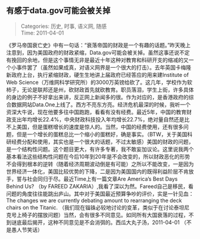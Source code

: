 有感于data.gov可能会被关掉
---
    
> Categories: 历史, 时事, 语义网, 随感  
> Time: 2011-04-01
    
《罗马帝国衰亡史》中有一句话：“衰落帝国的财政是一个有趣的话题。”昨天晚上注意到，因为美国政府的财政紧缩，Data.gov可能会被关掉。虽然这事还说不定有挽回的余地，但是这个事情无非是最近十年这种对教育和科研开支的缩减的又一个小事件罢了（虽然如果成真，对语义网界是一个很大的打击）。去年英国卡梅隆新政府上台，执行紧缩财政，硬生生地讲上届政府已经答应的用来建Institute of Web Science（万维网科学研究所）的3000万英镑给砍了。这几年，学校作为软柿子，无论是联邦还是州，砍财政首先就砍教育。职员落泪，学生上街，许多具体的身边的例子不好拿出来讲，反正网上新闻多的很。作为对应的，是香港政府的综合数据网站Data.One上线了。西方不亮东方亮。经济危机最深的时候，我听一个资深大牛说，现在他要多往中国跑跑，看看有没有经费。最近5年，中国的教育财政支出年均增长22.4%，中央财政科技投入年均增长22.7%，绝对量自然还是比不上美国，但是蛋糕增长的速度是惊人的。当然，中国的经费使用，还有很多问题，但是一个增长的蛋糕总比一个缩小的蛋糕好，确是事实。（BTW，关于美国科研经费分配和使用，其实也是一个很大的话题，不过太敏感）美国的财政的问题，是一个结构性问题。这个题目更大，有许多专著，我不敢妄加议论。这里说我两个基本看法这些结构性问题在今后10年到20年是不会改变的，所以财政恶化的形势不会得到根本的逆转（随着经济周期波动倒是有可能）之所以不能改变，一是因为世界经济一体化，美国比较优势的下降，二是因为美国国内的既得利益阶层不肯放手，誓与社会同归于尽。最近Time上有一篇文章Are America’s Best Days Behind Us? （by FAREED ZAKARIA）,我看了深以为然。Fareed自己是移民，看问题的角度往往能跳出庐山。其中对于美国最近预算争吵的评价，实是一针见血：The changes we are currently debating amount to rearranging the deck chairs on the Titanic. （我们现在锱铢必较地讨论的变革，类似于在讨论泰坦尼克号上椅子的摆放问题）当然，会有很多不同意见。如同所有大国衰落的过程，不到谜底最后揭开，这种不同意见是不会消弭的。西瓜大丸子汤，2011-04-01 （不是愚人节笑话）     
    